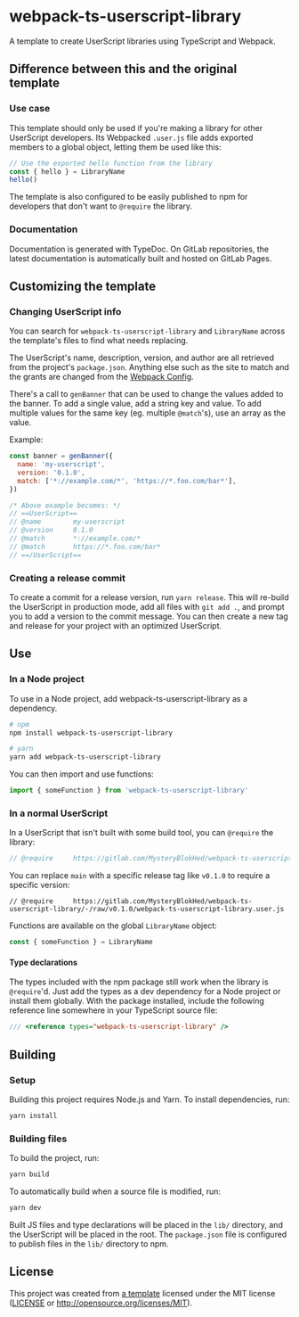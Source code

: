 # webpack-ts-userscript-library

A template to create UserScript libraries using TypeScript and Webpack.

<!-- Info on how to use the template -->

## Difference between this and the original template

### Use case

This template should only be used if you're making a library for other UserScript developers.
Its Webpacked `.user.js` file adds exported members to a global object, letting them be used like this:

```typescript
// Use the exported hello function from the library
const { hello } = LibraryName
hello()
```

The template is also configured to be easily published to npm for developers that don't want to `@require` the library.

### Documentation

Documentation is generated with TypeDoc.
On GitLab repositories, the latest documentation is automatically built and hosted on GitLab Pages.

## Customizing the template

### Changing UserScript info

You can search for `webpack-ts-userscript-library` and `LibraryName` across the template's files to find what needs replacing.

The UserScript's name, description, version, and author are all retrieved from the project's `package.json`.
Anything else such as the site to match and the grants are changed from the [Webpack Config].

There's a call to `genBanner` that can be used to change the values added to the banner.
To add a single value, add a string key and value. To add multiple values for
the same key (eg. multiple `@match`'s), use an array as the value.

Example:

```javascript
const banner = genBanner({
  name: 'my-userscript',
  version: '0.1.0',
  match: ['*://example.com/*', 'https://*.foo.com/bar*'],
})

/* Above example becomes: */
// ==UserScript==
// @name        my-userscript
// @version     0.1.0
// @match       *://example.com/*
// @match       https://*.foo.com/bar*
// ==/UserScript==
```

### Creating a release commit

To create a commit for a release version, run `yarn release`.
This will re-build the UserScript in production mode, add all files with `git add .`,
and prompt you to add a version to the commit message.
You can then create a new tag and release for your project with an optimized UserScript.

<!-- These instructions can be updated to fit your project's requirements -->

## Use

### In a Node project

To use in a Node project, add webpack-ts-userscript-library as a dependency.

```sh
# npm
npm install webpack-ts-userscript-library

# yarn
yarn add webpack-ts-userscript-library
```

You can then import and use functions:

```javascript
import { someFunction } from 'webpack-ts-userscript-library'
```

### In a normal UserScript

In a UserScript that isn't built with some build tool, you can `@require` the library:

```javascript
// @require     https://gitlab.com/MysteryBlokHed/webpack-ts-userscript-library/-/raw/main/webpack-ts-userscript-library.user.js
```

<!-- Make sure that this is true for your project -->

You can replace `main` with a specific release tag like `v0.1.0` to require a specific version:

```javscript
// @require     https://gitlab.com/MysteryBlokHed/webpack-ts-userscript-library/-/raw/v0.1.0/webpack-ts-userscript-library.user.js
```

Functions are available on the global `LibraryName` object:

```javascript
const { someFunction } = LibraryName
```

#### Type declarations

The types included with the npm package still work when the library is `@require`'d.
Just add the types as a dev dependency for a Node project or install them globally.
With the package installed, include the following reference line somewhere in your TypeScript source file:

```typescript
/// <reference types="webpack-ts-userscript-library" />
```

## Building

### Setup

Building this project requires Node.js and Yarn.
To install dependencies, run:

```sh
yarn install
```

### Building files

To build the project, run:

```sh
yarn build
```

To automatically build when a source file is modified, run:

```sh
yarn dev
```

Built JS files and type declarations will be placed in the `lib/` directory,
and the UserScript will be placed in the root. The `package.json` file is configured
to publish files in the `lib/` directory to npm.

## License

This project was created from [a template](https://gitlab.com/MysteryBlokHed/webpack-ts-userscript-library)
licensed under the MIT license
([LICENSE](https://gitlab.com/MysteryBlokHed/webpack-ts-userscript-library/-/blob/main/LICENSE)
or <http://opensource.org/licenses/MIT>).

[webpack config]: webpack.config.js
